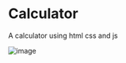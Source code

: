 # Calculator
A calculator using html css and js 


![image](https://github.com/KshitijShresth29/Calculator-/assets/145615126/4c00f89a-de67-440f-8fd5-584efb19534d)
